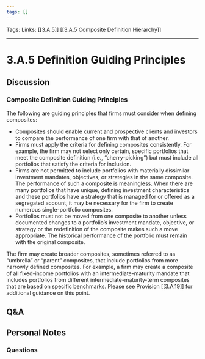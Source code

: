 ```yaml
---
tags: []
---
```

Tags: 
Links: [[3.A.5]] [[3.A.5 Composite Definition Hierarchy]]
___
# 3.A.5 Definition Guiding Principles
## Discussion
### Composite Definition Guiding Principles
The following are guiding principles that firms must consider when defining composites:
- Composites should enable current and prospective clients and investors to compare the performance of one firm with that of another.
- Firms must apply the criteria for defining composites consistently. For example, the firm may not select only certain, specific portfolios that meet the composite definition (i.e., “cherry-picking”) but must include all portfolios that satisfy the criteria for inclusion.
- Firms are not permitted to include portfolios with materially dissimilar investment mandates, objectives, or strategies in the same composite. The performance of such a composite is meaningless. When there are many portfolios that have unique, defining investment characteristics and these portfolios have a strategy that is managed for or offered as a segregated account, it may be necessary for the firm to create numerous single-portfolio composites.
- Portfolios must not be moved from one composite to another unless documented changes to a portfolio’s investment mandate, objective, or strategy or the redefinition of the composite makes such a move appropriate. The historical performance of the portfolio must remain with the original composite.

The firm may create broader composites, sometimes referred to as “umbrella” or “parent” composites, that include portfolios from more narrowly defined composites. For example, a firm may create a composite of all fixed-income portfolios with an intermediate-maturity mandate that includes portfolios from different intermediate-maturity-term composites that are based on specific benchmarks. Please see Provision [[3.A.19]] for additional guidance on this point.
## Q&A

## Personal Notes

### Questions